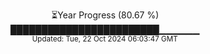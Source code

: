 <p align="center">
⏳Year Progress (80.67 %)<br>
████████████████████████▁▁▁▁▁▁ <br>
<sub>Updated: Tue, 22 Oct 2024 06:03:47 GMT</sub>
</p>

